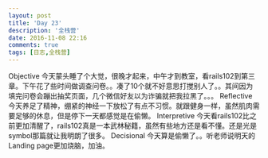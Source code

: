 ```yaml
---
layout: post
title: 'Day 23'
description: '全栈营'
date: 2016-11-08 22:16
comments: true
tags: [日志,全栈营] 
---
```

Objective
今天蒙头睡了个大觉，很晚才起来，中午才到教室，看rails102到第三章。下午花了些时间做调查问卷。。凑了10个就不好意思打搅别人了。。其间因为填完问卷会蹦出抽奖页面，几个微信好友以为诈骗就把我拉黑了。。。
Reflective
今天养足了精神，绷紧的神经一下放松了有点不习惯。就跟健身一样，虽然肌肉需要足够的休息，但是停下一天都感觉是在偷懒。
Interpretive
今天看rails102比之前更加清醒了，rails102真是一本武林秘籍，虽然有些地方还是看不懂。还是光是symbol那篇就让我明朗了很多。
Decisional
今天算是偷懒了。。听老师说明天的Landing page更加烧脑，加油。